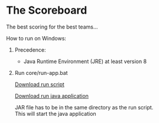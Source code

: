 # The Scoreboard

The best scoring for the best teams...

How to run on Windows:

1. Precedence:
   
   - Java Runtime Environment (JRE) at least version 8
   
2. Run core/run-app.bat 

   <a href="./run-app.bat" download="download">Download run script</a>

   <a href="./scoreboard-console.jar" >Download run java application</a>

   JAR file has to be in the same directory as the run script.<br/>
   This will start the java application